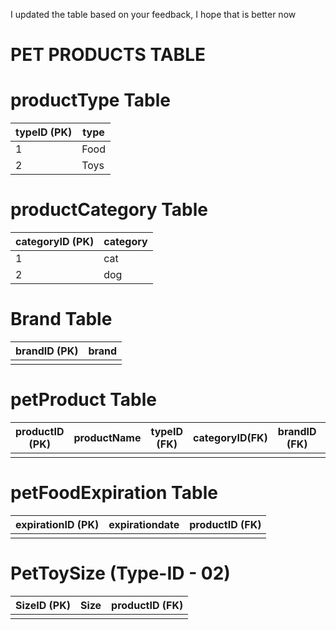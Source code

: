 I updated the table based on your feedback, I hope that is better now

# PET PRODUCTS TABLE

# productType Table

| typeID (PK) | type    |
|-------------|---------|
| 1           | Food | 
| 2           | Toys |

# productCategory Table
| categoryID (PK) | category | 
|-----------------|----------|
| 1               | cat      | 
| 2               | dog      |

# Brand Table
| brandID (PK) | brand |
|--------------|-------|
|              |       |

# petProduct Table
| productID (PK) | productName |  typeID (FK)   |categoryID(FK)|brandID (FK) |price |
|----------------|-------------|----------------|--------------|-------------|------|
|                |             |                |              |             |      |

# petFoodExpiration Table 
| expirationID (PK) | expirationdate | productID (FK) |
|-------------------|----------------|----------------|
|                   |                |                |

# PetToySize (Type-ID - 02)

|SizeID (PK)|Size             | productID (FK) |
|-----------|-----------------|----------------|
|           |                 |                |




